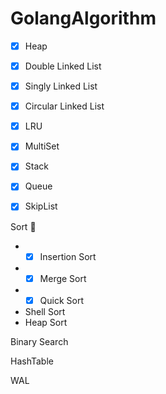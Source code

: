 # GolangAlgorithm

- [x] Heap

- [x] Double Linked List

- [x] Singly Linked List

- [x] Circular Linked List

- [x] LRU

- [x] MultiSet

- [x] Stack

- [x] Queue

- [x] SkipList

Sort :muscle: 
* - [x] Insertion Sort
* - [x] Merge Sort
* - [x] Quick Sort
* Shell Sort
* Heap Sort

Binary Search

HashTable

WAL


